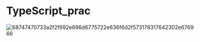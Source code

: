 # TypeScript_prac

![68747470733a2f2f692e696d6775722e636f6d2f573178317642302e676966](https://user-images.githubusercontent.com/76584961/236521932-0079b55f-e97e-4ee1-b7a1-aa5bda17eeae.gif)
